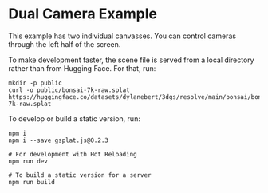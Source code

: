 # Dual Camera Example

This example has two individual canvasses. You can control cameras through the left half of the screen.

To make development faster, the scene file is served from a local directory rather than from Hugging Face. For that, run:

```shell
mkdir -p public
curl -o public/bonsai-7k-raw.splat https://huggingface.co/datasets/dylanebert/3dgs/resolve/main/bonsai/bonsai-7k-raw.splat 
```

To develop or build a static version, run:

```shell
npm i
npm i --save gsplat.js@0.2.3

# For development with Hot Reloading
npm run dev

# To build a static version for a server
npm run build
```